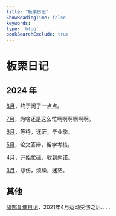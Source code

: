 ```yaml
---
title: "板栗日记"
ShowReadingTime: false
keywords:
type: 'blog'
bookSearchExclude: true
---
```


# 板栗日记



## 2024 年

[8月](./y24-8-relaxed.md)，终于闲了一点点。

[7月](./y24-7-stillbusy.md)，为啥还是这么忙啊啊啊啊啊啊。

[6月](./y24-6-lost.md)，等待，迷茫，毕业季。

[5月](./y24-5-verybusy.md)，论文答辩，留学考核。

[4月](./y24-4-busyyyyy.md)，开始忙碌，收到内诺。

[3月](./y24-3-saddddd.md)，悲伤，烦躁，迷茫。

## 其他

[腿部复健日记](./leg-rehabitation.md)，2021年4月运动受伤之后……